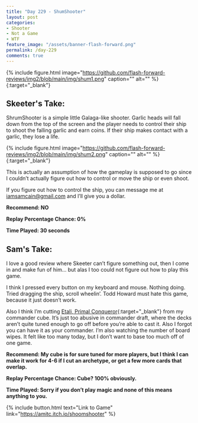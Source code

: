 ```yaml
---
title: "Day 229 - ShumShooter"
layout: post
categories:
- Shooter
- Not a Game
- WTF
feature_image: "/assets/banner-flash-forward.png"
permalink: /day-229
comments: true
---
```


{% include figure.html image="https://github.com/flash-forward-reviews/img2/blob/main/img/shum1.png" caption="" alt="" %}{:target="_blank"}

## Skeeter's Take:

ShrumShooter is a simple little Galaga-like shooter. Garlic heads will fall down from the top of the screen and the player needs to control their ship to shoot the falling garlic and earn coins. If their ship makes contact with a garlic, they lose a life. 

{% include figure.html image="https://github.com/flash-forward-reviews/img2/blob/main/img/shum2.png" caption="" alt="" %}{:target="_blank"}

This is actually an assumption of how the gameplay is supposed to go since I couldn’t actually figure out how to control or move the ship or even shoot. 

If you figure out how to control the ship, you can message me at iamsamcain@gmail.com and I’ll give you a dollar. 

**Recommend: NO**

**Replay Percentage Chance: 0%**

**Time Played: 30 seconds**

## Sam's Take:

I love a good review where Skeeter can’t figure something out, then I come in and make fun of him... but alas I too could not figure out how to play this game.

I think I pressed every button on my keyboard and mouse. Nothing doing. Tried dragging the ship, scroll wheelin’. Todd Howard must hate this game, because it just doesn’t work.

Also I think I’m cutting [Etali, Primal Conqueror](https://scryfall.com/card/mom/137/etali-primal-conqueror-etali-primal-sickness){:target="_blank"} from my commander cube. It’s just too abusive in commander draft, where the decks aren’t quite tuned enough to go off before you’re able to cast it. Also I forgot you can have it as your commander. I’m also watching the number of board wipes. It felt like too many today, but I don’t want to base too much off of one game.

**Recommend: My cube is for sure tuned for more players, but I think I can make it work for 4-6 if I cut an archetype, or get a few more cards that overlap.** 

**Replay Percentage Chance: Cube? 100% obviously.**

**Time Played: Sorry if you don’t play magic and none of this means anything to you.**

{% include button.html text="Link to Game" link="https://amitc.itch.io/shoomshooter" %}